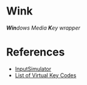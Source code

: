 # Wink
***Win**dows Media **K**ey wrapper*


# References
* [InputSimulator](https://github.com/michaelnoonan/inputsimulator)
* [List of Virtual Key Codes](https://github.com/michaelnoonan/inputsimulator/blob/a61df64303cb76b005a3ced19eae4cb4755e2e42/WindowsInput/Native/VirtualKeyCode.cs)
